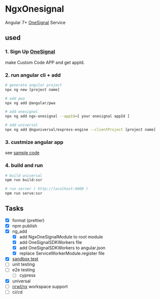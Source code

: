 # NgxOnesignal

Angular 7+ [OneSignal](https://onesignal.com/) Service

## used

### 1. Sign Up [OneSignal](https://onesignal.com/) 

make Custom Code APP and get appId.

### 2. run angular cli + add

```sh
# generate angular project
npx ng new [project name]

# add pwa
npx ng add @angular/pwa

# add onesignal
npx ng add ngx-onesignal --appId=[ your onesignal appId ]

# add universal
npx ng add @nguniversal/express-engine --clientProject [project name]

```

### 3. custmize angular app

see [sample code](https://github.com/MSakamaki/ngx-onesignal/tree/master/src/app)

### 4. build and run

```sh
# build universal
npm run build:ssr

# run server ( http://localhost:4000 )
npm run serve:ssr
```

## Tasks

+ [x] format (prettier)
+ [x] npm publish
+ [x] ng_add
  + [x] add NgxOneSignalModule to root module
  + [x] add OneSignalSDKWorkers file
  + [x] add OneSignalSDKWorkers to angular.json
  + [x] replace ServiceWorkerModule.register file
+ [x] [sandbox test](https://www.kevinschuchard.com/blog/2018-11-20-schematic-sandbox/)
+ [ ] unit testing
+ [ ] e2e testing
  + [ ] cypress
+ [x] universal
+ [ ] [nrwl/nx](https://nx.dev/) workspace support
+ [ ] ci/cd
